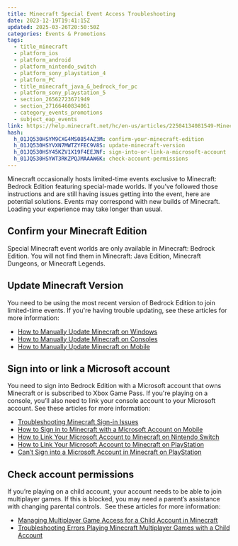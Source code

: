 ```yaml
---
title: Minecraft Special Event Access Troubleshooting
date: 2023-12-19T19:41:15Z
updated: 2025-03-26T20:50:50Z
categories: Events & Promotions
tags:
  - title_minecraft
  - platform_ios
  - platform_android
  - platform_nintendo_switch
  - platform_sony_playstation_4
  - platform_PC
  - title_minecraft_java_&_bedrock_for_pc
  - platform_sony_playstation_5
  - section_26562723671949
  - section_27166460834061
  - category_events_promotions
  - subject_eap_events
link: https://help.minecraft.net/hc/en-us/articles/22504134081549-Minecraft-Special-Event-Access-Troubleshooting
hash:
  h_01JQ530HSYM9CXG4MS0854AZ3M: confirm-your-minecraft-edition
  h_01JQ530HSYVXN7MWTZYFEC9V8S: update-minecraft-version
  h_01JQ530HSY45KZV1X19F4EEJNF: sign-into-or-link-a-microsoft-account
  h_01JQ530HSYWT3RKZPQJMAAAW6K: check-account-permissions
---
```


Minecraft occasionally hosts limited-time events exclusive to Minecraft: Bedrock Edition featuring special-made worlds. If you’ve followed those instructions and are still having issues getting into the event, here are potential solutions. Events may correspond with new builds of Minecraft. Loading your experience may take longer than usual.

## Confirm your Minecraft Edition

Special Minecraft event worlds are only available in Minecraft: Bedrock Edition. You will not find them in Minecraft: Java Edition, Minecraft Dungeons, or Minecraft Legends.

## Update Minecraft Version

You need to be using the most recent version of Bedrock Edition to join limited-time events. If you're having trouble updating, see these articles for more information:

- [How to Manually Update Minecraft on Windows](../Download-Install/Manually-Update-Minecraft-on-Windows.md)
- [How to Manually Update Minecraft on Consoles](../Download-Install/Manually-Update-Minecraft-on-Consoles.md)
- [How to Manually Update Minecraft on Mobile](../Download-Install/Manually-Update-Minecraft-on-Mobile-Devices.md)

## Sign into or link a Microsoft account

You need to sign into Bedrock Edition with a Microsoft account that owns Minecraft or is subscribed to Xbox Game Pass. If you're playing on a console, you’ll also need to link your console account to your Microsoft account. See these articles for more information:

- [Troubleshooting Minecraft Sign-in Issues](../Account-Sign-in/Troubleshooting-Minecraft-Sign-in-Issues.md)
- [How to Sign in to Minecraft with a Microsoft Account on Mobile](../Use-or-Link-Microsoft-Accounts/Sign-in-to-Minecraft-with-a-Microsoft-Account-on-Mobile.md)
- [How to Link Your Microsoft Account to Minecraft on Nintendo Switch](../Use-or-Link-Microsoft-Accounts/Sign-in-to-Minecraft-with-a-Microsoft-Account-on-Nintendo-Switch.md)
- [How to Link Your Microsoft Account to Minecraft on PlayStation](../Use-or-Link-Microsoft-Accounts/Link-Your-Microsoft-Account-to-Your-PlayStation-Network-Account-in-Minecraft-Bedrock-Edition.md)
- [Can’t Sign into a Microsoft Account in Minecraft on PlayStation](../Use-or-Link-Microsoft-Accounts/Troubleshoot-Microsoft-Account-Sign-in-Errors-in-Minecraft-on-PlayStation.md)

## Check account permissions

If you’re playing on a child account, your account needs to be able to join multiplayer games. If this is blocked, you may need a parent’s assistance with changing parental controls.  See these articles for more information:

- [Managing Multiplayer Game Access for a Child Account in Minecraft](../Account-Settings/Managing-Multiplayer-Game-Access-for-a-Child-Account-in-Minecraft.md)
- [Troubleshooting Errors Playing Minecraft Multiplayer Games with a Child Account](../Account-Settings/Troubleshooting-Errors-Playing-Minecraft-Multiplayer-Games-with-a-Child-Account.md)
